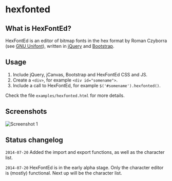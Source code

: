 hexfonted
=========

What is HexFontEd?
------------------

HexFontEd is an editor of bitmap fonts in the hex format by Roman Czyborra
(see [GNU Unifont](http://en.wikipedia.org/wiki/GNU_Unifont)), written in
[jQuery](http://jquery.com/) and [Bootstrap](http://getbootstrap.com/).

Usage
-----

1. Include jQuery, jCanvas, Bootstrap and HexFontEd CSS and JS.
2. Create a `<div>`, for example `<div id="somename">`.
3. Include a call to HexFontEd, for example `$('#somename').hexfonted()`.

Check the file `examples/hexfonted.html` for more details.

Screenshots
-----------

![Screenshot 1](/../screenshots/examples/screenshots/hexfonted-001.png?raw=true)

Status changelog
----------------

`2014-07-20` Added the import and export functions, as well as the character list.

`2014-07-20` HexFontEd is in the early alpha stage. Only the character editor is
             (mostly) functional. Next up will be the character list.

